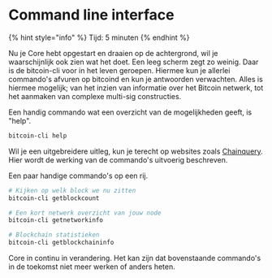# Command line interface

{% hint style="info" %}
Tijd: 5 minuten
{% endhint %}

Nu je Core hebt opgestart en draaien op de achtergrond, wil je waarschijnlijk ook zien wat het doet. Een leeg scherm zegt zo weinig. Daar is de bitcoin-cli voor in het leven geroepen. Hiermee kun je allerlei commando's afvuren op bitcoind en kun je antwoorden verwachten. Alles is hiermee mogelijk; van het inzien van informatie over het Bitcoin netwerk, tot het aanmaken van complexe multi-sig constructies.

Een handig commando wat een overzicht van de mogelijkheden geeft, is "help".

```bash
bitcoin-cli help
```

Wil je een uitgebreidere uitleg, kun je terecht op websites zoals [Chainquery](https://chainquery.com/bitcoin-cli). Hier wordt de werking van de commando's uitvoerig beschreven.

Een paar handige commando's op een rij.

```bash
# Kijken op welk block we nu zitten
bitcoin-cli getblockcount

# Een kort netwerk overzicht van jouw node
bitcoin-cli getnetworkinfo

# Blockchain statistieken
bitcoin-cli getblockchaininfo
```

Core in continu in verandering. Het kan zijn dat bovenstaande commando's in de toekomst niet meer werken of anders heten.

